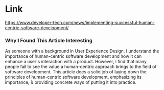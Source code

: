 # Link
https://www.developer-tech.com/news/implementing-successful-human-centric-software-development/

### Why I Found This Article Interesting

As someone with a background in User Experience Design, I understand the importance of human-centric software development and how it can enhance a user's interaction with a product. However, I find that many people fail to see the value a human-centric approach brings to the field of software development. This article does a solid job of laying down the principles of human-centric software development, emphasizing its importance, & providing concrete ways of putting it into practice.